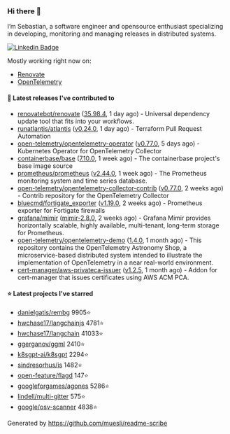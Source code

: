 ### Hi there 👋

I’m Sebastian, a software engineer and opensource enthusiast specializing in developing, monitoring and managing releases in distributed systems.

[![Linkedin Badge](https://img.shields.io/badge/-LinkedIn-blue?style=flat&logo=Linkedin&logoColor=white&link=https://www.linkedin.com/in/sebastian-poxhofer/)](https://www.linkedin.com/in/sebastian-poxhofer/)

Mostly working right now on:
- [Renovate](https://github.com/renovatebot/renovate)
- [OpenTelemetry](https://github.com/open-telemetry)



#### 🚀 Latest releases I've contributed to

- [renovatebot/renovate](https://github.com/renovatebot/renovate) ([35.98.4](https://github.com/renovatebot/renovate/releases/tag/35.98.4), 1 day ago) - Universal dependency update tool that fits into your workflows.
- [runatlantis/atlantis](https://github.com/runatlantis/atlantis) ([v0.24.0](https://github.com/runatlantis/atlantis/releases/tag/v0.24.0), 1 day ago) - Terraform Pull Request Automation
- [open-telemetry/opentelemetry-operator](https://github.com/open-telemetry/opentelemetry-operator) ([v0.77.0](https://github.com/open-telemetry/opentelemetry-operator/releases/tag/v0.77.0), 5 days ago) - Kubernetes Operator for OpenTelemetry Collector
- [containerbase/base](https://github.com/containerbase/base) ([7.10.0](https://github.com/containerbase/base/releases/tag/7.10.0), 1 week ago) - The containerbase project&#39;s base image source
- [prometheus/prometheus](https://github.com/prometheus/prometheus) ([v2.44.0](https://github.com/prometheus/prometheus/releases/tag/v2.44.0), 1 week ago) - The Prometheus monitoring system and time series database.
- [open-telemetry/opentelemetry-collector-contrib](https://github.com/open-telemetry/opentelemetry-collector-contrib) ([v0.77.0](https://github.com/open-telemetry/opentelemetry-collector-contrib/releases/tag/v0.77.0), 2 weeks ago) - Contrib repository for the OpenTelemetry Collector
- [bluecmd/fortigate_exporter](https://github.com/bluecmd/fortigate_exporter) ([v1.19.0](https://github.com/bluecmd/fortigate_exporter/releases/tag/v1.19.0), 2 weeks ago) - Prometheus exporter for Fortigate firewalls
- [grafana/mimir](https://github.com/grafana/mimir) ([mimir-2.8.0](https://github.com/grafana/mimir/releases/tag/mimir-2.8.0), 2 weeks ago) - Grafana Mimir provides horizontally scalable, highly available, multi-tenant, long-term storage for Prometheus.
- [open-telemetry/opentelemetry-demo](https://github.com/open-telemetry/opentelemetry-demo) ([1.4.0](https://github.com/open-telemetry/opentelemetry-demo/releases/tag/1.4.0), 1 month ago) - This repository contains the OpenTelemetry Astronomy Shop, a microservice-based distributed system intended to illustrate the implementation of OpenTelemetry in a near real-world environment.
- [cert-manager/aws-privateca-issuer](https://github.com/cert-manager/aws-privateca-issuer) ([v1.2.5](https://github.com/cert-manager/aws-privateca-issuer/releases/tag/v1.2.5), 1 month ago) - Addon for cert-manager that issues certificates using AWS ACM PCA.

#### ⭐ Latest projects I've starred

- [danielgatis/rembg](https://github.com/danielgatis/rembg) 9905⭐
- [hwchase17/langchainjs](https://github.com/hwchase17/langchainjs) 4781⭐
- [hwchase17/langchain](https://github.com/hwchase17/langchain) 41033⭐
- [ggerganov/ggml](https://github.com/ggerganov/ggml) 2410⭐
- [k8sgpt-ai/k8sgpt](https://github.com/k8sgpt-ai/k8sgpt) 2294⭐
- [sindresorhus/is](https://github.com/sindresorhus/is) 1482⭐
- [open-feature/flagd](https://github.com/open-feature/flagd) 147⭐
- [googleforgames/agones](https://github.com/googleforgames/agones) 5286⭐
- [lindell/multi-gitter](https://github.com/lindell/multi-gitter) 575⭐
- [google/osv-scanner](https://github.com/google/osv-scanner) 4838⭐



Generated by https://github.com/muesli/readme-scribe
